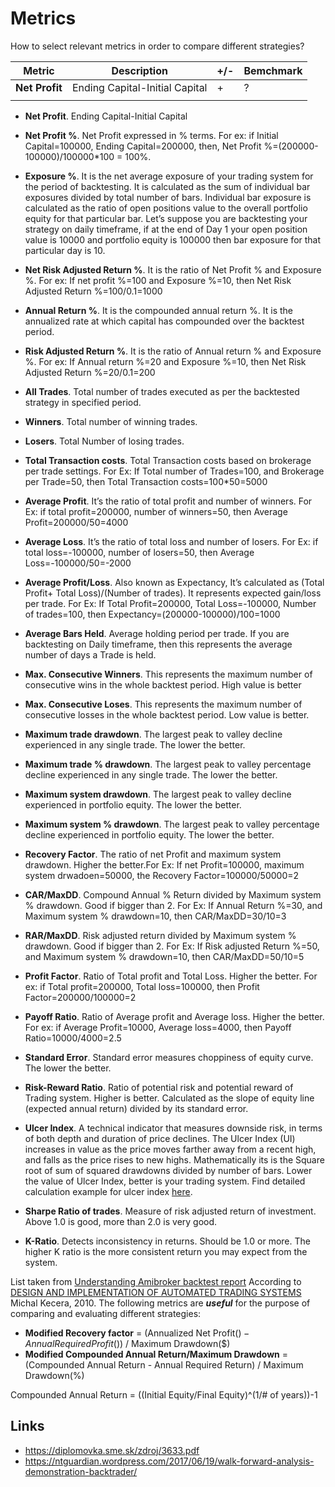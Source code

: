 
# Metrics
How to select relevant metrics in order to compare different strategies?

|Metric| Description | +/- | Bemchmark |
|------|-------------|-----|-----------|
|__Net Profit__ | Ending Capital-Initial Capital | + | ? |
|||||

* __Net Profit__. Ending Capital-Initial Capital

* __Net Profit %__. Net Profit expressed in % terms. For ex: if Initial Capital=100000, Ending Capital=200000, then, Net Profit %=(200000-100000)/100000*100 = 100%.

* __Exposure %__. It is the net average exposure of your trading system for the period of backtesting. It is calculated as the sum of individual bar exposures divided by total number of bars. Individual bar exposure is calculated as the ratio of open positions value to the overall portfolio equity for that particular bar. Let’s suppose you are backtesting your strategy on daily timeframe, if at the end of Day 1 your open position value is 10000 and portfolio equity is 100000 then bar exposure for that particular day is 10.

* __Net Risk Adjusted Return %__. It is the ratio of Net Profit % and Exposure %. For ex: If net profit %=100 and Exposure %=10, then Net Risk Adjusted Return %=100/0.1=1000

* __Annual Return %__. It is the compounded annual return %. It is the annualized rate at which capital has compounded over the backtest period.

* __Risk Adjusted Return %__. It is the ratio of Annual return % and Exposure %. For ex: If Annual return %=20 and Exposure %=10, then Net Risk Adjusted Return %=20/0.1=200

* __All Trades__. Total number of trades executed as per the backtested strategy in specified period.

* __Winners__. Total number of winning trades.

* __Losers__. Total Number of losing trades.

* __Total Transaction costs__. Total Transaction costs based on brokerage per trade settings. For Ex: If Total number of Trades=100, and Brokerage per Trade=50, then Total Transaction costs=100*50=5000

* __Average Profit__. It’s the ratio of total profit and number of winners. For Ex: if total profit=200000, number of winners=50, then Average Profit=200000/50=4000

* __Average Loss__. It’s the ratio of total loss and number of losers. For Ex: if total loss=-100000, number of losers=50, then Average Loss=-100000/50=-2000

* __Average Profit/Loss__. Also known as Expectancy, It’s calculated as (Total Profit+ Total Loss)/(Number of trades). It represents expected gain/loss per trade. For Ex: If Total Profit=200000, Total Loss=-100000, Number of trades=100, then Expectancy=(200000-100000)/100=1000

* __Average Bars Held__. Average holding period per trade. If you are backtesting on Daily timeframe, then this represents the average number of days a Trade is held.

* __Max. Consecutive Winners__. This represents the maximum number of consecutive wins in the whole backtest period. High value is better

* __Max. Consecutive Loses__. This represents the maximum number of consecutive losses in the whole backtest period. Low value is better.

* __Maximum trade drawdown__. The largest peak to valley decline experienced in any single trade. The lower the better.

* __Maximum trade % drawdown__. The largest peak to valley percentage decline experienced in any single trade. The lower the better.

* __Maximum system drawdown__. The largest peak to valley decline experienced in portfolio equity. The lower the better.

* __Maximum system % drawdown__. The largest peak to valley percentage decline experienced in portfolio equity. The lower the better.

* __Recovery Factor__.  The ratio of net Profit and maximum system drawdown. Higher the better.For Ex: If net Profit=100000, maximum system drwadoen=50000, the Recovery Factor=100000/50000=2

* __CAR/MaxDD__. Compound Annual % Return divided by Maximum system % drawdown. Good if bigger than 2. For Ex: If Annual Return %=30, and Maximum system % drawdown=10, then CAR/MaxDD=30/10=3

* __RAR/MaxDD__. Risk adjusted return divided by Maximum system % drawdown. Good if bigger than 2. For Ex: If Risk adjusted Return %=50, and Maximum system % drawdown=10, then CAR/MaxDD=50/10=5

* __Profit Factor__. Ratio of Total profit and Total Loss. Higher the better. For ex: if Total profit=200000, Total loss=100000, then Profit Factor=200000/100000=2

* __Payoff Ratio__. Ratio of Average profit and Average loss. Higher the better. For ex: if Average Profit=10000, Average loss=4000, then Payoff Ratio=10000/4000=2.5

* __Standard Error__. Standard error measures choppiness of equity curve. The lower the better.

* __Risk-Reward Ratio__. Ratio of potential risk and potential reward of Trading system. Higher is better. Calculated as the slope of equity line (expected annual return) divided by its standard error.

* __Ulcer Index__. A technical indicator that measures downside risk, in terms of both depth and duration of price declines. The Ulcer Index (UI) increases in value as the price moves farther away from a recent high, and falls as the price rises to new highs. Mathematically its is the Square root of sum of squared drawdowns divided by number of bars. Lower the value of Ulcer Index, better is your trading system. Find detailed calculation example for ulcer index [here](http://www.tangotools.com/ui/ui.htm).

* __Sharpe Ratio of trades__. Measure of risk adjusted return of investment. Above 1.0 is good, more than 2.0 is very good.

* __K-Ratio__. Detects inconsistency in returns. Should be 1.0 or more. The higher K ratio is the more consistent return you may expect from the system.

List taken from [Understanding Amibroker backtest report](http://tradingtuitions.com/understanding-amibroker-backtest-report/)
According to [DESIGN AND IMPLEMENTATION OF AUTOMATED TRADING SYSTEMS](https://diplomovka.sme.sk/zdroj/3633.pdf) Michal Kecera, 2010.
The following metrics are ___useful___ for the purpose of comparing and evaluating different strategies:

* __Modified Recovery factor__ = (Annualized Net Profit($) - Annual Required Profit($)) / Maximum Drawdown($)
* __Modified Compounded Annual Return/Maximum Drawdown__ = (Compounded Annual Return - Annual Required Return) / Maximum Drawdown(%)

Compounded Annual Return = ((Initial Equity/Final Equity)^(1/# of years))-1


## Links
* https://diplomovka.sme.sk/zdroj/3633.pdf
* https://ntguardian.wordpress.com/2017/06/19/walk-forward-analysis-demonstration-backtrader/
